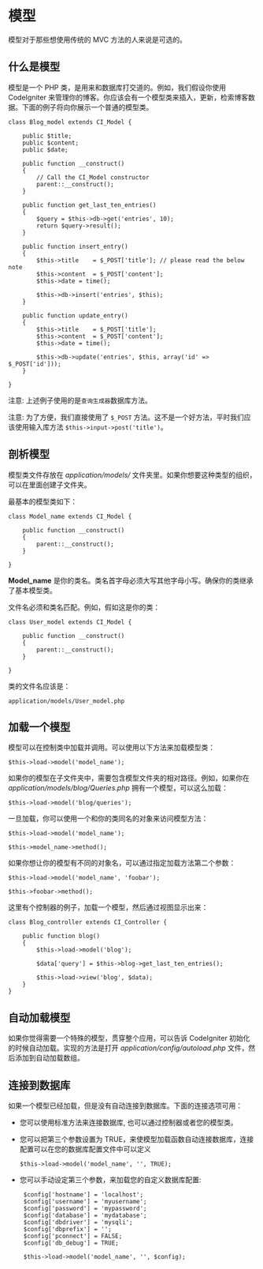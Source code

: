 # 模型

模型对于那些想使用传统的 MVC 方法的人来说是可选的。

## 什么是模型

模型是一个 PHP 类，是用来和数据库打交道的。例如，我们假设你使用 CodeIgniter 来管理你的博客。你应该会有一个模型类来插入，更新，检索博客数据。下面的例子将向你展示一个普通的模型类。

	class Blog_model extends CI_Model {

		public $title;
		public $content;
		public $date;

		public function __construct()
		{
			// Call the CI_Model constructor
			parent::__construct();
		}

		public function get_last_ten_entries()
		{
			$query = $this->db->get('entries', 10);
			return $query->result();
		}

		public function insert_entry()
		{
			$this->title	= $_POST['title']; // please read the below note
			$this->content	= $_POST['content'];
			$this->date	= time();

			$this->db->insert('entries', $this);
		}

		public function update_entry()
		{
			$this->title	= $_POST['title'];
			$this->content	= $_POST['content'];
			$this->date	= time();

			$this->db->update('entries', $this, array('id' => $_POST['id']));
		}

	}

注意: 上述例子使用的是`查询生成器`数据库方法。

注意: 为了方便，我们直接使用了 `$_POST` 方法。这不是一个好方法，平时我们应该使用输入库方法 `$this->input->post('title')`。

## 剖析模型

模型类文件存放在 *application/models/* 文件夹里。如果你想要这种类型的组织，可以在里面创建子文件夹。

最基本的模型类如下：

	class Model_name extends CI_Model {

		public function __construct()
		{
			parent::__construct();
		}

	}

**Model_name** 是你的类名。类名首字母必须大写其他字母小写。确保你的类继承了基本模型类。

文件名必须和类名匹配。例如，假如这是你的类：

	class User_model extends CI_Model {

		public function __construct()
		{
			parent::__construct();
		}

	}

类的文件名应该是：

	application/models/User_model.php

## 加载一个模型

模型可以在控制类中加载并调用。可以使用以下方法来加载模型类：

	$this->load->model('model_name');

如果你的模型在子文件夹中，需要包含模型文件夹的相对路径。例如，如果你在 *application/models/blog/Queries.php* 拥有一个模型，可以这么加载：

	$this->load->model('blog/queries');

一旦加载，你可以使用一个和你的类同名的对象来访问模型方法：

	$this->load->model('model_name');

	$this->model_name->method();

如果你想让你的模型有不同的对象名，可以通过指定加载方法第二个参数：

	$this->load->model('model_name', 'foobar');

	$this->foobar->method();

这里有个控制器的例子，加载一个模型，然后通过视图显示出来：

	class Blog_controller extends CI_Controller {

		public function blog()
		{
			$this->load->model('blog');

			$data['query'] = $this->blog->get_last_ten_entries();

			$this->load->view('blog', $data);
		}
	}
	

## 自动加载模型

如果你觉得需要一个特殊的模型，贯穿整个应用，可以告诉 CodeIgniter 初始化的时候自动加载。实现的方法是打开 *application/config/autoload.php* 文件，然后添加到自动加载数组。

## 连接到数据库

如果一个模型已经加载，但是没有自动连接到数据库。下面的连接选项可用：

-  您可以使用标准方法来连接数据库, 也可以通过控制器或者您的模型类。
-  您可以把第三个参数设置为 TRUE，来使模型加载函数自动连接数据库，连接配置可以在您的数据库配置文件中可以定义


	`$this->load->model('model_name', '', TRUE);`


-  您可以手动设定第三个参数，来加载您的自定义数据库配置:
	
		$config['hostname'] = 'localhost';
		$config['username'] = 'myusername';
		$config['password'] = 'mypassword';
		$config['database'] = 'mydatabase';
		$config['dbdriver'] = 'mysqli';
		$config['dbprefix'] = '';
		$config['pconnect'] = FALSE;
		$config['db_debug'] = TRUE;
	
		$this->load->model('model_name', '', $config);
